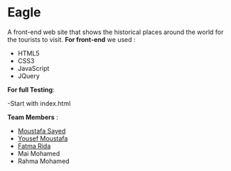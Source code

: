 # Eagle
A front-end web site that shows the historical places around the world for the tourists to visit.
**For front-end** we used :
- HTML5
- CSS3
- JavaScript
- JQuery

**For full Testing**:

-Start with index.html

**Team Members** :
- <a href="https://github.com/moustafaSSayed">Moustafa Sayed</a>
- <a href="https://github.com/yousef-mostafa">Yousef Moustafa</a>
- <a href="https://github.com/Fatmaridaa">Fatma Rida</a> 
- Mai Mohamed
- Rahma Mohamed

